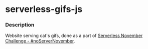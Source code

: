 # serverless-gifs-js

### Description

Website serving cat's gifs, done as a part of [Serverless November Challenge - #noServerNovember](https://serverless.com/blog/no-server-november-challenge/). 
